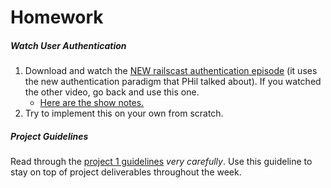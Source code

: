 # Homework

##### Watch User Authentication

1. Download and watch the [NEW railscast authentication episode](https://dl.dropboxusercontent.com/u/49019009/250-authentication-from-scratch-revised.mp4) (it uses the new authentication paradigm that PHil talked about). If you watched the other video, go back and use this one.
	- [Here are the show notes.](https://dl.dropboxusercontent.com/u/49019009/Authentication%20from%20Scratch%20%28revised%29%20-%20RailsCasts.html)
2. Try to implement this on your own from scratch.

##### Project Guidelines

Read through the [project 1 guidelines](https://github.com/ga-students/WDI_NYC_Hash/blob/master/week_05/project/project_guidelines.md) *very carefully*. Use this guideline to stay on top of project deliverables throughout the week.

